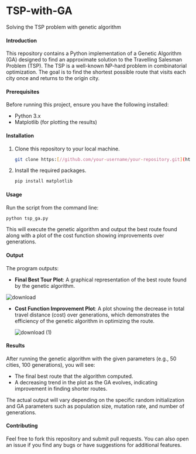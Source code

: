 # TSP-with-GA
 Solving the TSP problem with genetic algorithm
#### Introduction
This repository contains a Python implementation of a Genetic Algorithm (GA) designed to find an approximate solution to the Travelling Salesman Problem (TSP). The TSP is a well-known NP-hard problem in combinatorial optimization. The goal is to find the shortest possible route that visits each city once and returns to the origin city.

#### Prerequisites
Before running this project, ensure you have the following installed:
- Python 3.x
- Matplotlib (for plotting the results)

#### Installation
1. Clone this repository to your local machine.
   ```bash
   git clone https:[//github.com/your-username/your-repository.git](https://github.com/Merfa2001/TSP-with-GA.git)
   ```
2. Install the required packages.
   ```bash
   pip install matplotlib
   ```

#### Usage
Run the script from the command line:
```bash
python tsp_ga.py
```

This will execute the genetic algorithm and output the best route found along with a plot of the cost function showing improvements over generations.

#### Output
The program outputs:
- **Final Best Tour Plot**: A graphical representation of the best route found by the genetic algorithm.
  
![download](https://github.com/Merfa2001/TSP-with-GA/assets/146805956/9ffde772-9911-4150-a073-cc482fb89e8a)

- **Cost Function Improvement Plot**: A plot showing the decrease in total travel distance (cost) over generations, which demonstrates the efficiency of the genetic algorithm in optimizing the route.
  
  ![download (1)](https://github.com/Merfa2001/TSP-with-GA/assets/146805956/f5c3a6f8-d34e-40b6-b5fe-7a721863ebd2)


#### Results
After running the genetic algorithm with the given parameters (e.g., 50 cities, 100 generations), you will see:
- The final best route that the algorithm computed.
- A decreasing trend in the plot as the GA evolves, indicating improvement in finding shorter routes.

The actual output will vary depending on the specific random initialization and GA parameters such as population size, mutation rate, and number of generations.

#### Contributing
Feel free to fork this repository and submit pull requests. You can also open an issue if you find any bugs or have suggestions for additional features.
